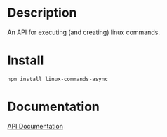 # Description
An API for executing (and creating) linux commands.

# Install
```
npm install linux-commands-async
```

# Documentation
[API Documentation](https://docs.google.com/document/d/1Ka374NFk6K0mN2twwulmkT1qPa7HCSgmaHd0UDHXfMU/edit?usp=sharing)

